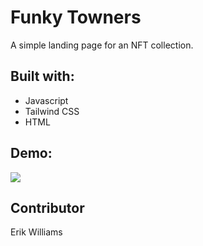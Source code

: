 # Funky Towners

A simple landing page for an NFT collection.

## Built with:

- Javascript
- Tailwind CSS
- HTML

## Demo:

![](./public/Images/demo.gif)

## Contributor

Erik Williams

